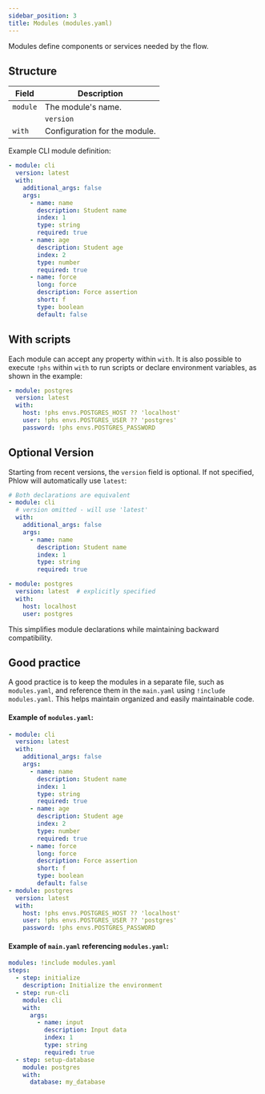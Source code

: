 ```yaml
---
sidebar_position: 3
title: Modules (modules.yaml)
---
```

Modules define components or services needed by the flow.

## Structure

| Field | Description |
|-------|-------------|
| `module` | The module's name. |
|| `version` | **Optional.** The module's version. If not specified, defaults to `latest`. |
| `with` | Configuration for the module. |

Example CLI module definition:

```yaml
- module: cli
  version: latest
  with:
    additional_args: false
    args: 
      - name: name
        description: Student name
        index: 1
        type: string
        required: true
      - name: age
        description: Student age
        index: 2
        type: number
        required: true
      - name: force
        long: force
        description: Force assertion
        short: f
        type: boolean
        default: false
```

## With scripts

Each module can accept any property within `with`. It is also possible to execute `!phs` within `with` to run scripts or declare environment variables, as shown in the example:

```yaml
- module: postgres
  version: latest
  with:
    host: !phs envs.POSTGRES_HOST ?? 'localhost'
    user: !phs envs.POSTGRES_USER ?? 'postgres'
    password: !phs envs.POSTGRES_PASSWORD
```

## Optional Version

Starting from recent versions, the `version` field is optional. If not specified, Phlow will automatically use `latest`:

```yaml
# Both declarations are equivalent
- module: cli
  # version omitted - will use 'latest'
  with:
    additional_args: false
    args: 
      - name: name
        description: Student name
        index: 1
        type: string
        required: true

- module: postgres
  version: latest  # explicitly specified
  with:
    host: localhost
    user: postgres
```

This simplifies module declarations while maintaining backward compatibility.

## Good practice

A good practice is to keep the modules in a separate file, such as `modules.yaml`, and reference them in the `main.yaml` using `!include modules.yaml`. This helps maintain organized and easily maintainable code.

#### Example of `modules.yaml`:

```yaml
- module: cli
  version: latest
  with:
    additional_args: false
    args: 
      - name: name
        description: Student name
        index: 1
        type: string
        required: true
      - name: age
        description: Student age
        index: 2
        type: number
        required: true
      - name: force
        long: force
        description: Force assertion
        short: f
        type: boolean
        default: false
- module: postgres
  version: latest
  with:
    host: !phs envs.POSTGRES_HOST ?? 'localhost'
    user: !phs envs.POSTGRES_USER ?? 'postgres'
    password: !phs envs.POSTGRES_PASSWORD
```

#### Example of `main.yaml` referencing `modules.yaml`:

```yaml
modules: !include modules.yaml
steps:
  - step: initialize
    description: Initialize the environment
  - step: run-cli
    module: cli
    with:
      args:
        - name: input
          description: Input data
          index: 1
          type: string
          required: true
  - step: setup-database
    module: postgres
    with:
      database: my_database
```
